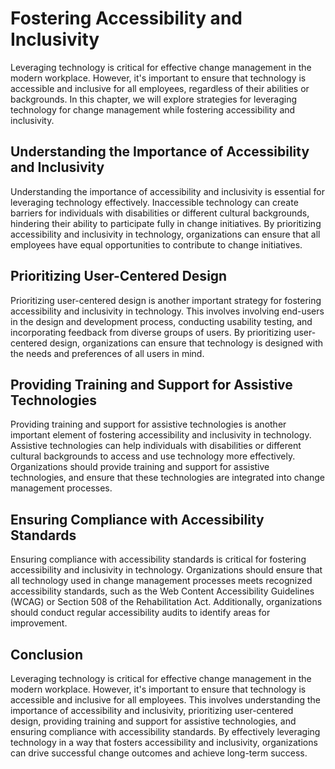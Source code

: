 Fostering Accessibility and Inclusivity
===============================================================================================

Leveraging technology is critical for effective change management in the modern workplace. However, it's important to ensure that technology is accessible and inclusive for all employees, regardless of their abilities or backgrounds. In this chapter, we will explore strategies for leveraging technology for change management while fostering accessibility and inclusivity.

Understanding the Importance of Accessibility and Inclusivity
-------------------------------------------------------------

Understanding the importance of accessibility and inclusivity is essential for leveraging technology effectively. Inaccessible technology can create barriers for individuals with disabilities or different cultural backgrounds, hindering their ability to participate fully in change initiatives. By prioritizing accessibility and inclusivity in technology, organizations can ensure that all employees have equal opportunities to contribute to change initiatives.

Prioritizing User-Centered Design
---------------------------------

Prioritizing user-centered design is another important strategy for fostering accessibility and inclusivity in technology. This involves involving end-users in the design and development process, conducting usability testing, and incorporating feedback from diverse groups of users. By prioritizing user-centered design, organizations can ensure that technology is designed with the needs and preferences of all users in mind.

Providing Training and Support for Assistive Technologies
---------------------------------------------------------

Providing training and support for assistive technologies is another important element of fostering accessibility and inclusivity in technology. Assistive technologies can help individuals with disabilities or different cultural backgrounds to access and use technology more effectively. Organizations should provide training and support for assistive technologies, and ensure that these technologies are integrated into change management processes.

Ensuring Compliance with Accessibility Standards
------------------------------------------------

Ensuring compliance with accessibility standards is critical for fostering accessibility and inclusivity in technology. Organizations should ensure that all technology used in change management processes meets recognized accessibility standards, such as the Web Content Accessibility Guidelines (WCAG) or Section 508 of the Rehabilitation Act. Additionally, organizations should conduct regular accessibility audits to identify areas for improvement.

Conclusion
----------

Leveraging technology is critical for effective change management in the modern workplace. However, it's important to ensure that technology is accessible and inclusive for all employees. This involves understanding the importance of accessibility and inclusivity, prioritizing user-centered design, providing training and support for assistive technologies, and ensuring compliance with accessibility standards. By effectively leveraging technology in a way that fosters accessibility and inclusivity, organizations can drive successful change outcomes and achieve long-term success.

